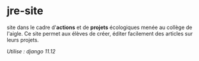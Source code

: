 # jre-site
site dans le cadre d'<b>actions</b> et de <b>projets</b> écologiques menée au collège de l'aigle.
Ce site permet aux élèves de créer, éditer facilement des articles sur leurs projets.

<i>Utilise : django 11.12</i>
